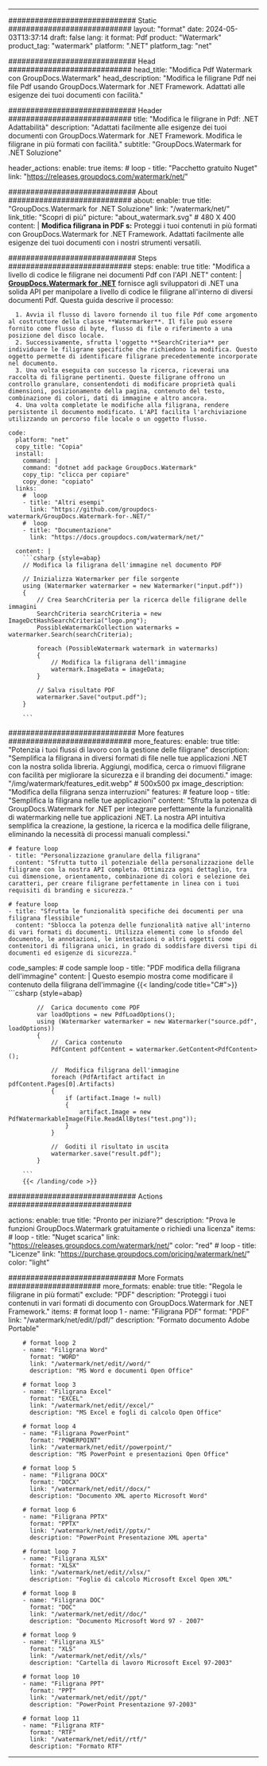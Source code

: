 
---
############################# Static ############################
layout: "format"
date:  2024-05-03T13:37:14
draft: false
lang: it
format: Pdf
product: "Watermark"
product_tag: "watermark"
platform: ".NET"
platform_tag: "net"

############################# Head ############################
head_title: "Modifica Pdf Watermark con GroupDocs.Watermark"
head_description: "Modifica le filigrane Pdf nei file Pdf usando GroupDocs.Watermark for .NET Framework. Adattati alle esigenze dei tuoi documenti con facilità."

############################# Header ############################
title: "Modifica le filigrane in Pdf: .NET Adattabilità" 
description: "Adattati facilmente alle esigenze dei tuoi documenti con GroupDocs.Watermark for .NET Framework. Modifica le filigrane in più formati con facilità."
subtitle: "GroupDocs.Watermark for .NET Soluzione" 

header_actions:
  enable: true
  items:
    #  loop
    - title: "Pacchetto gratuito Nuget"
      link: "https://releases.groupdocs.com/watermark/net/"
      
############################# About ############################
about:
    enable: true
    title: "GroupDocs.Watermark for .NET Soluzione"
    link: "/watermark/net/"
    link_title: "Scopri di più"
    picture: "about_watermark.svg" # 480 X 400
    content: |
       **Modifica filigrana in PDF s:** Proteggi i tuoi contenuti in più formati con GroupDocs.Watermark for .NET Framework. Adattati facilmente alle esigenze dei tuoi documenti con i nostri strumenti versatili.

############################# Steps ############################
steps:
    enable: true
    title: "Modifica a livello di codice le filigrane nei documenti Pdf con l'API .NET"
    content: |
      **[GroupDocs.Watermark for .NET](https://products.groupdocs.com/watermark/net/)** fornisce agli sviluppatori di .NET una solida API per manipolare a livello di codice le filigrane all'interno di diversi documenti Pdf. Questa guida descrive il processo:
      
      1. Avvia il flusso di lavoro fornendo il tuo file Pdf come argomento al costruttore della classe **Watermarker**. Il file può essere fornito come flusso di byte, flusso di file o riferimento a una posizione del disco locale.
      2. Successivamente, sfrutta l'oggetto **SearchCriteria** per individuare le filigrane specifiche che richiedono la modifica. Questo oggetto permette di identificare filigrane precedentemente incorporate nel documento.
      3. Una volta eseguita con successo la ricerca, riceverai una raccolta di filigrane pertinenti. Queste filigrane offrono un controllo granulare, consentendoti di modificare proprietà quali dimensioni, posizionamento della pagina, contenuto del testo, combinazione di colori, dati di immagine e altro ancora.
      4. Una volta completate le modifiche alla filigrana, rendere persistente il documento modificato. L'API facilita l'archiviazione utilizzando un percorso file locale o un oggetto flusso.
   
    code:
      platform: "net"
      copy_title: "Copia"
      install:
        command: |
        command: "dotnet add package GroupDocs.Watermark"
        copy_tip: "clicca per copiare"
        copy_done: "copiato"
      links:
        #  loop
        - title: "Altri esempi"
          link: "https://github.com/groupdocs-watermark/GroupDocs.Watermark-for-.NET/"
        #  loop
        - title: "Documentazione"
          link: "https://docs.groupdocs.com/watermark/net/"
          
      content: |
        ```csharp {style=abap}
        // Modifica la filigrana dell'immagine nel documento PDF

        // Inizializza Watermarker per file sorgente
        using (Watermarker watermarker = new Watermarker("input.pdf"))
        {
            // Crea SearchCriteria per la ricerca delle filigrane delle immagini
            SearchCriteria searchCriteria = new ImageDctHashSearchCriteria("logo.png");
            PossibleWatermarkCollection watermarks = watermarker.Search(searchCriteria);

            foreach (PossibleWatermark watermark in watermarks)
            {
                // Modifica la filigrana dell'immagine
                watermark.ImageData = imageData;
            }

            // Salva risultato PDF
            watermarker.Save("output.pdf");
        }
        
        ```     

############################# More features ############################
more_features:
  enable: true
  title: "Potenzia i tuoi flussi di lavoro con la gestione delle filigrane"
  description: "Semplifica la filigrana in diversi formati di file nelle tue applicazioni .NET con la nostra solida libreria. Aggiungi, modifica, cerca o rimuovi filigrane con facilità per migliorare la sicurezza e il branding dei documenti."
  image: "/img/watermark/features_edit.webp" # 500x500 px
  image_description: "Modifica della filigrana senza interruzioni"
  features:
    # feature loop
    - title: "Semplifica la filigrana nelle tue applicazioni"
      content: "Sfrutta la potenza di GroupDocs.Watermark for .NET per integrare perfettamente la funzionalità di watermarking nelle tue applicazioni .NET. La nostra API intuitiva semplifica la creazione, la gestione, la ricerca e la modifica delle filigrane, eliminando la necessità di processi manuali complessi."

    # feature loop
    - title: "Personalizzazione granulare della filigrana"
      content: "Sfrutta tutto il potenziale della personalizzazione delle filigrane con la nostra API completa. Ottimizza ogni dettaglio, tra cui dimensione, orientamento, combinazione di colori e selezione dei caratteri, per creare filigrane perfettamente in linea con i tuoi requisiti di branding e sicurezza."

    # feature loop
    - title: "Sfrutta le funzionalità specifiche dei documenti per una filigrana flessibile"
      content: "Sblocca la potenza delle funzionalità native all'interno di vari formati di documenti. Utilizza elementi come lo sfondo del documento, le annotazioni, le intestazioni o altri oggetti come contenitori di filigrana unici, in grado di soddisfare diversi tipi di documenti ed esigenze di sicurezza."
      
  code_samples:
    # code sample loop
    - title: "PDF modifica della filigrana dell'immagine"
      content: |
        Questo esempio mostra come modificare il contenuto della filigrana dell'immagine
        {{< landing/code title="C#">}}
        ```csharp {style=abap}
        
            //  Carica documento come PDF
            var loadOptions = new PdfLoadOptions();
            using (Watermarker watermarker = new Watermarker("source.pdf", loadOptions))
            {
                //  Carica contenuto
                PdfContent pdfContent = watermarker.GetContent<PdfContent>();

                //  Modifica filigrana dell'immagine
                foreach (PdfArtifact artifact in pdfContent.Pages[0].Artifacts)
                {
                    if (artifact.Image != null)
                    {
                        artifact.Image = new PdfWatermarkableImage(File.ReadAllBytes("test.png"));
                    }
                }

                //  Goditi il risultato in uscita
                watermarker.save("result.pdf");
            }

        ```
        {{< /landing/code >}}


############################# Actions ############################

actions:
  enable: true
  title: "Pronto per iniziare?"
  description: "Prova le funzioni GroupDocs.Watermark gratuitamente o richiedi una licenza"
  items:
    #  loop
    - title: "Nuget scarica"
      link: "https://releases.groupdocs.com/watermark/net/"
      color: "red"
        #  loop
    - title: "Licenze"
      link: "https://purchase.groupdocs.com/pricing/watermark/net/"
      color: "light"


############################# More Formats #####################
more_formats:
    enable: true
    title: "Regola le filigrane in più formati"
    exclude: "PDF"
    description: "Proteggi i tuoi contenuti in vari formati di documento con GroupDocs.Watermark for .NET Framework."
    items: 
        # format loop 1
        - name: "Filigrana PDF"
          format: "PDF"
          link: "/watermark/net/edit//pdf/"
          description: "Formato documento Adobe Portable"

        # format loop 2
        - name: "Filigrana Word"
          format: "WORD"
          link: "/watermark/net/edit//word/"
          description: "MS Word e documenti Open Office"
          
        # format loop 3
        - name: "Filigrana Excel"
          format: "EXCEL"
          link: "/watermark/net/edit//excel/"
          description: "MS Excel e fogli di calcolo Open Office"

        # format loop 4
        - name: "Filigrana PowerPoint"
          format: "POWERPOINT"
          link: "/watermark/net/edit//powerpoint/"
          description: "MS PowerPoint e presentazioni Open Office"

        # format loop 5
        - name: "Filigrana DOCX"
          format: "DOCX"
          link: "/watermark/net/edit//docx/"
          description: "Documento XML aperto Microsoft Word"
          
        # format loop 6
        - name: "Filigrana PPTX"
          format: "PPTX"
          link: "/watermark/net/edit//pptx/"
          description: "PowerPoint Presentazione XML aperta"
          
        # format loop 7
        - name: "Filigrana XLSX"
          format: "XLSX"
          link: "/watermark/net/edit//xlsx/"
          description: "Foglio di calcolo Microsoft Excel Open XML"

        # format loop 8
        - name: "Filigrana DOC"
          format: "DOC"
          link: "/watermark/net/edit//doc/"
          description: "Documento Microsoft Word 97 - 2007"

        # format loop 9
        - name: "Filigrana XLS"
          format: "XLS"
          link: "/watermark/net/edit//xls/"
          description: "Cartella di lavoro Microsoft Excel 97-2003"

        # format loop 10
        - name: "Filigrana PPT"
          format: "PPT"
          link: "/watermark/net/edit//ppt/"
          description: "PowerPoint Presentazione 97-2003"

        # format loop 11
        - name: "Filigrana RTF"
          format: "RTF"
          link: "/watermark/net/edit//rtf/"
          description: "Formato RTF"

---